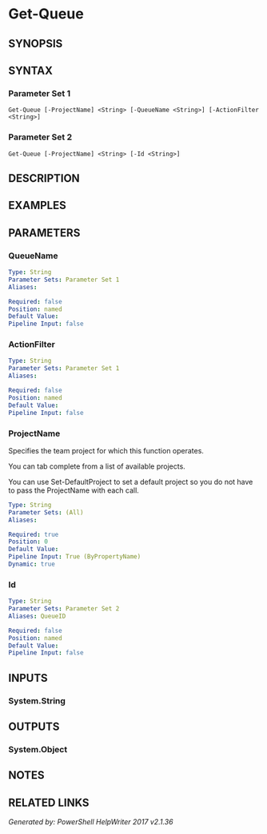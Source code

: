 ﻿# Get-Queue

## SYNOPSIS


## SYNTAX

### Parameter Set 1
```
Get-Queue [-ProjectName] <String> [-QueueName <String>] [-ActionFilter <String>]
```

### Parameter Set 2
```
Get-Queue [-ProjectName] <String> [-Id <String>]
```

## DESCRIPTION


## EXAMPLES

## PARAMETERS

### QueueName


```yaml
Type: String
Parameter Sets: Parameter Set 1
Aliases: 

Required: false
Position: named
Default Value: 
Pipeline Input: false
```

### ActionFilter


```yaml
Type: String
Parameter Sets: Parameter Set 1
Aliases: 

Required: false
Position: named
Default Value: 
Pipeline Input: false
```

### ProjectName
Specifies the team project for which this function operates.

You can tab complete from a list of available projects.

You can use Set-DefaultProject to set a default project so
you do not have to pass the ProjectName with each call.

```yaml
Type: String
Parameter Sets: (All)
Aliases: 

Required: true
Position: 0
Default Value: 
Pipeline Input: True (ByPropertyName)
Dynamic: true
```

### Id


```yaml
Type: String
Parameter Sets: Parameter Set 2
Aliases: QueueID

Required: false
Position: named
Default Value: 
Pipeline Input: false
```

## INPUTS

### System.String


## OUTPUTS

### System.Object


## NOTES

## RELATED LINKS


*Generated by: PowerShell HelpWriter 2017 v2.1.36*

